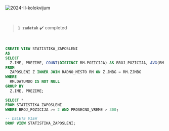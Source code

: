 ![2024-II-kolokvijum](https://github.com/user-attachments/assets/36816640-546b-44a4-9528-8583a5e0d0f9)

<br>

> **`1 zadatak`** ✔️ completed

<br>

```sql
CREATE VIEW STATISTIKA_ZAPOSLENI
AS
SELECT
  Z.IME, PREZIME, COUNT(DISTINCT RM.POZICIJA) AS BROJ_POZICIJA, AVG(RM.DATUMDO - RM.DATUMOD) AS PROSECNO_VREME
FROM
  ZAPOSLENI Z INNER JOIN RADNO_MESTO RM ON Z.JMBG = RM.ZJMBG
WHERE
  RM.DATUMDO IS NOT NULL
GROUP BY
  Z.IME, PREZIME;

SELECT *
FROM STATISTIKA_ZAPOSLENI
WHERE BROJ_POZICIJA >= 2 AND PROSECNO_VREME > 300;

-- DELETE VIEW
DROP VIEW STATISTIKA_ZAPOSLENI;
```

